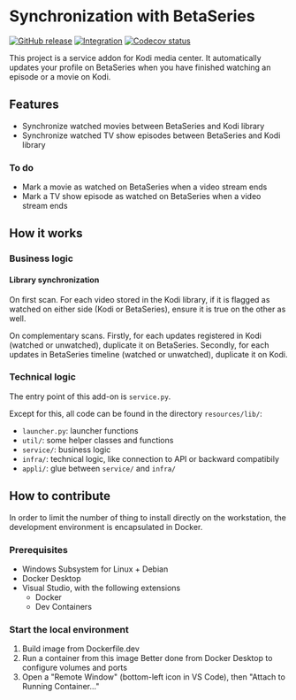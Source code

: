 # Synchronization with BetaSeries

[![GitHub release](https://img.shields.io/github/v/release/sansanlatulipe/script.service.betaseries-watched.svg)](https://github.com/sansanlatulipe/script.service.betaseries-watched/releases)
[![Integration](https://github.com/sansanlatulipe/script.service.betaseries-watched/workflows/Integration/badge.svg)](https://github.com/sansanlatulipe/script.service.betaseries-watched/actions/workflows/integration.yml)
[![Codecov status](https://img.shields.io/codecov/c/github/sansanlatulipe/script.service.betaseries-watched/main)](https://codecov.io/gh/sansanlatulipe/script.service.betaseries-watched/branch/main)

This project is a service addon for Kodi media center.
It automatically updates your profile on BetaSeries when you have finished watching an episode or a movie on Kodi.

## Features

- Synchronize watched movies between BetaSeries and Kodi library
- Synchronize watched TV show episodes between BetaSeries and Kodi library

### To do

- Mark a movie as watched on BetaSeries when a video stream ends
- Mark a TV show episode as watched on BetaSeries when a video stream ends

## How it works

### Business logic

#### Library synchronization

On first scan.
For each video stored in the Kodi library, if it is flagged as watched on either side (Kodi or BetaSeries), ensure it is true on the other as well.

On complementary scans.
Firstly, for each updates registered in Kodi (watched or unwatched), duplicate it on BetaSeries.
Secondly, for each updates in BetaSeries timeline (watched or unwatched), duplicate it on Kodi.

### Technical logic

The entry point of this add-on is `service.py`.

Except for this, all code can be found in the directory `resources/lib/`:
- `launcher.py`: launcher functions
- `util/`: some helper classes and functions
- `service/`: business logic
- `infra/`: technical logic, like connection to API or backward compatibily
- `appli/`: glue between `service/` and `infra/`

## How to contribute

In order to limit the number of thing to install directly on the workstation,
the development environment is encapsulated in Docker.

### Prerequisites

- Windows Subsystem for Linux + Debian
- Docker Desktop
- Visual Studio, with the following extensions
    - Docker
    - Dev Containers

### Start the local environment

1. Build image from Dockerfile.dev
2. Run a container from this image
    Better done from Docker Desktop to configure volumes and ports
3. Open a "Remote Window" (bottom-left icon in VS Code), then "Attach to Running Container..."
